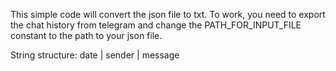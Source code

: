 This simple code will convert the json file to txt. To work, you need to export the chat history from telegram and change the PATH_FOR_INPUT_FILE constant to the path to your json file.

String structure: date | sender | message
